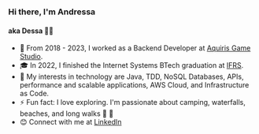 ### Hi there, I'm Andressa
#### aka Dessa :woman_technologist: 

- 🔭 From 2018 - 2023, I worked as a Backend Developer at [Aquiris Game Studio](https://www.aquiris.com.br/).
- 🎓 In 2022, I finished the Internet Systems BTech graduation at [IFRS](http://www.poa.ifrs.edu.br/).
- 👀 My interests in technology are Java, TDD, NoSQL Databases, APIs, performance and scalable applications, AWS Cloud, and Infrastructure as Code.
- ⚡ Fun fact: I love exploring. I'm passionate about camping, waterfalls, beaches, and long walks 🌲 🌄
- 😊 Connect with me at [LinkedIn](https://www.linkedin.com/in/ruyandressa/)
